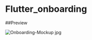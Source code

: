 # Flutter_onboarding

##Preview

![Onboarding-Mockup jpg](https://user-images.githubusercontent.com/38382273/115577641-471cd780-a2cd-11eb-8689-b6b7855a6e1e.png)
